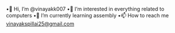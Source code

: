 •👋 Hi, I’m @vinayakk007
•👀 I’m interested in everything related to computers
•🌱 I’m currently learning assembly
•📫 How to reach me vinayakspillai25@gmail.com

<!---
vinayakk007/vinayakk007 is a ✨ special ✨ repository because its `README.md` (this file) appears on your GitHub profile.
You can click the Preview link to take a look at your changes.
--->
